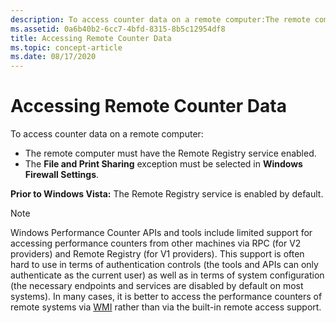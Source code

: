 ```yaml
---
description: To access counter data on a remote computer:The remote computer must have the Remote Registry service enabled.The File and Print Sharing exception must be selected in Windows Firewall Settings.Prior to Windows Vista:  The Remote Registry service is enabled by default.
ms.assetid: 0a6b40b2-6cc7-4bfd-8315-8b5c12954df8
title: Accessing Remote Counter Data
ms.topic: concept-article
ms.date: 08/17/2020
---
```


# Accessing Remote Counter Data

To access counter data on a remote computer:

- The remote computer must have the Remote Registry service enabled.
- The **File and Print Sharing** exception must be selected in **Windows Firewall Settings**.

**Prior to Windows Vista:** The Remote Registry service is enabled by default.

> [!NOTE]
> Windows Performance Counter APIs and tools include limited support for accessing performance counters from other machines via RPC (for V2 providers) and Remote Registry (for V1 providers). This support is often hard to use in terms of authentication controls (the tools and APIs can only authenticate as the current user) as well as in terms of system configuration (the necessary endpoints and services are disabled by default on most systems). In many cases, it is better to access the performance counters of remote systems via [WMI](/windows/desktop/WmiSdk/monitoring-performance-data) rather than via the built-in remote access support.

